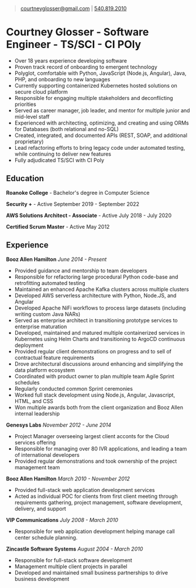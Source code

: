 
>[courtneyglosser@gmail.com](mailto:courtneyglosser@gmail.com) | [540.819.2010](tel:5408192010)

# Courtney Glosser - Software Engineer - TS/SCI - CI POly

- Over 18 years experience developing software
- Proven track record of onboarding to emergent technology
- Polyglot, comfortable with Python, JavaScript (Node.js, Angular), Java, PHP, and onboarding to new languages
- Currently supporting containerized Kubernetes hosted solutions on secure cloud platform
- Responsible for engaging multiple stakeholders and deconflicting priorities
- Served as career manager, job leader, and mentor for multiple junior and mid-level staff
- Experienced with architecting, optimizing, and creating and using ORMs for Databases (both relational and no-SQL)
- Created, integrated, and documented APIs (REST, SOAP, and additional proprietary)
- Lead refactoring efforts to bring legacy code under automated testing, while continuing to deliver new features
- Fully adjudicated TS/SCI with CI Poly

## Education
**Roanoke College** - Bachelor's degree in Computer Science

**Security +** - Active September 2019 - September 2022

**AWS Solutions Architect - Associate** - Active July 2018 - July 2020

**Certified Scrum Master** - Active May 2012

## Experience

**Booz Allen Hamilton**
*June 2014 - Present*

- Provided guidance and mentorship to team developers
- Responsible for refactoring large procedural Python code-base and retrofitting automated testing
- Maintained an enhanced Apache Kafka clusters across multiple clusters
- Developed AWS serverless architecture with Python, Node.JS, and Angular
- Developed Apache NiFi workflows to process large datasets (including writing custom Java NARs)
- Served as enterprise architect in transitioning prototype services to enterprise maturation
- Developed, maintained and matured multiple containerized services in Kubernetes using Helm Charts and transitioning to ArgoCD continuous deployment
- Provided regular client demonstrations on progress and to sell of contractual feature requirements
- Drove architectural discussions around enhancing and simplifying the data platform ecosystem
- Coordinated with product owner to plan multiple team Agile Sprint schedules
- Regularly conducted common Sprint ceremonies
- Worked full stack development using Node.js, Angular, Javascript, HTML, and CSS
- Won multiple awards both from the client organization and Booz Allen internal leadership

**Genesys Labs**
*November 2012 - June 2014*

- Project Manager overseeing largest client acconts for the Cloud services offering
- Responsible for managing over 80 IVR applications, and leading a team of international developers
- Provided regular demonstrations and took ownership of the project management team

**Booz Allen Hamilton**
*March 2010 - November 2012*

- Provided full-stack web application development services
- Acted as individual POC for clients from first client meeting through requirements gathering, project management, software development, delivery, and support

**VIP Communications**
*July 2008 - March 2010*

- Responsible for web application development helping manage call center schedule planning.

**Zincastle Software Systems**
*August 2004 - March 2010*

- Responsible for full-stack software development
- Management multiple client projects in parallel
- Developed and maintained small business partnerships to drive business development

